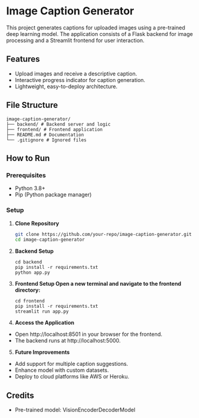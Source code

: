 # Image Caption Generator

This project generates captions for uploaded images using a pre-trained deep learning model. The application consists of a Flask backend for image processing and a Streamlit frontend for user interaction.

## Features
- Upload images and receive a descriptive caption.
- Interactive progress indicator for caption generation.
- Lightweight, easy-to-deploy architecture.


## File Structure

```
image-caption-generator/ 
├── backend/ # Backend server and logic 
├── frontend/ # Frontend application 
├── README.md # Documentation 
└── .gitignore # Ignored files
```


## How to Run

### Prerequisites
- Python 3.8+
- Pip (Python package manager)

### Setup

1. **Clone Repository**
   ```bash
   git clone https://github.com/your-repo/image-caption-generator.git
   cd image-caption-generator
    ```

2. **Backend Setup**
   ```
   cd backend
   pip install -r requirements.txt
   python app.py
   ```
3. **Frontend Setup Open a new terminal and navigate to the frontend directory:**
   ```
   cd frontend
   pip install -r requirements.txt
   streamlit run app.py
   ```
4. **Access the Application**

- Open http://localhost:8501 in your browser for the frontend.
- The backend runs at http://localhost:5000.

5. **Future Improvements**
- Add support for multiple caption suggestions.
- Enhance model with custom datasets.
- Deploy to cloud platforms like AWS or Heroku.

## **Credits**
- Pre-trained model: VisionEncoderDecoderModel


